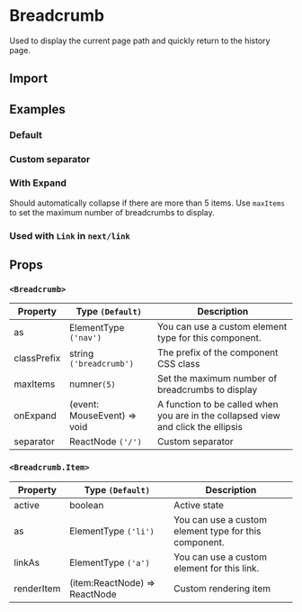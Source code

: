 # Breadcrumb

Used to display the current page path and quickly return to the history page.

## Import

<!--{include:(components/breadcrumb/fragments/import.md)}-->

## Examples

### Default

<!--{include:`basic.md`}-->

### Custom separator

<!--{include:`separator.md`}-->

### With Expand

Should automatically collapse if there are more than 5 items. Use `maxItems` to set the maximum number of breadcrumbs to display.

<!--{include:`max-items.md`}-->

### Used with `Link` in `next/link`

<!--{include:`with-router.md`}-->

## Props

### `<Breadcrumb>`

| Property    | Type `(Default)`            | Description                                                                       |
| ----------- | --------------------------- | --------------------------------------------------------------------------------- |
| as          | ElementType `('nav')`       | You can use a custom element type for this component.                             |
| classPrefix | string `('breadcrumb')`     | The prefix of the component CSS class                                             |
| maxItems    | numner`(5)`                 | Set the maximum number of breadcrumbs to display                                  |
| onExpand    | (event: MouseEvent) => void | A function to be called when you are in the collapsed view and click the ellipsis |
| separator   | ReactNode `('/')`           | Custom separator                                                                  |

### `<Breadcrumb.Item>`

| Property   | Type `(Default)`              | Description                                           |
| ---------- | ----------------------------- | ----------------------------------------------------- |
| active     | boolean                       | Active state                                          |
| as         | ElementType `('li')`          | You can use a custom element type for this component. |
| linkAs     | ElementType `('a')`           | You can use a custom element for this link.           |
| renderItem | (item:ReactNode) => ReactNode | Custom rendering item                                 |
